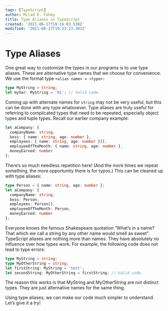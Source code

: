 ```yaml
---
tags: [TypeScript]
author: Milad E. Fahmy
title: Type Aliases in TypeScript
created: '2021-06-17T19:16:03.538Z'
modified: '2021-06-17T19:23:23.303Z'
---
```


# Type Aliases

One great way to customize the types in our programs is to use type aliases. These are alternative type names that we choose for convenience. We use the format type ` <alias name> = <type>: `

```ts
type MyString = string;
let myVar: MyString = 'Hi'; // Valid code.
```

Coming up with alternate names for `string` may not be very useful, but this can be done with any type whatsoever. Type aliases are truly useful for referring to complicated types that need to be repeated, especially object types and tuple types. Recall our earlier company example:

```ts
let aCompany: { 
  companyName: string, 
  boss: { name: string, age: number }, 
  employees: { name: string, age: number }[], 
  employeeOfTheMonth: { name: string, age: number },  
  moneyEarned: number
};
```

There’s so much needless repetition here! (And the more times we repeat something, the more opportunity there is for typos.) This can be cleaned up with type aliases:

```ts
type Person = { name: string, age: number };
let aCompany: {
  companyName: string, 
  boss: Person, 
  employees: Person[], 
  employeeOfTheMonth: Person,  
  moneyEarned: number
};
```

Everyone knows the famous Shakespeare quotation “What’s in a name? That which we call a string by any other name would smell as sweet”. TypeScript aliases are nothing more than names. They have absolutely no influence over how types work. For example, the following code does not lead to type errors:

```ts
type MyString = string; 
type MyOtherString = string;
let firstString: MyString = 'test';
let secondString: MyOtherString = firstString; // Valid code.
```
The reason this works is that MyString and MyOtherString are not distinct types. They are just alternative names for the same thing.

Using type aliases, we can make our code much simpler to understand. Let’s give it a try!
